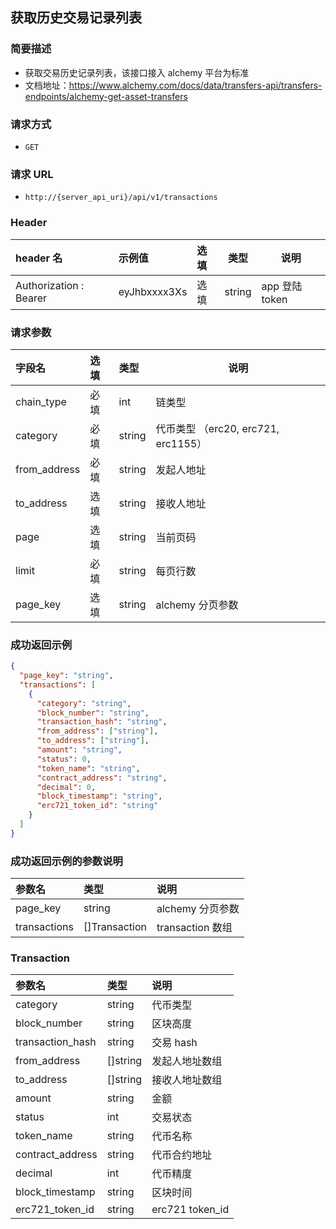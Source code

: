 ## 获取历史交易记录列表

### 简要描述

- 获取交易历史记录列表，该接口接入 alchemy 平台为标准
- 文档地址：https://www.alchemy.com/docs/data/transfers-api/transfers-endpoints/alchemy-get-asset-transfers

### 请求方式

- `GET`

### 请求 URL

- `http://{server_api_uri}/api/v1/transactions`

### Header

| header 名              | 示例值       | 选填 | 类型   | 说明           |
| :--------------------- | :----------- | :--- | ------ | -------------- |
| Authorization : Bearer | eyJhbxxxx3Xs | 选填 | string | app 登陆 token |

### 请求参数

| 字段名       | 选填 | 类型   | 说明                                |
| :----------- | :--- | :----- | ----------------------------------- |
| chain_type   | 必填 | int    | 链类型                              |
| category     | 必填 | string | 代币类型 （erc20, erc721, erc1155） |
| from_address | 必填 | string | 发起人地址                          |
| to_address   | 选填 | string | 接收人地址                          |
| page         | 选填 | string | 当前页码                            |
| limit        | 必填 | string | 每页行数                            |
| page_key     | 选填 | string | alchemy 分页参数                    |

### 成功返回示例

```json
{
  "page_key": "string",
  "transactions": [
    {
      "category": "string",
      "block_number": "string",
      "transaction_hash": "string",
      "from_address": ["string"],
      "to_address": ["string"],
      "amount": "string",
      "status": 0,
      "token_name": "string",
      "contract_address": "string",
      "decimal": 0,
      "block_timestamp": "string",
      "erc721_token_id": "string"
    }
  ]
}
```

### 成功返回示例的参数说明

| 参数名       | 类型          | 说明             |
| :----------- | :------------ | :--------------- |
| page_key     | string        | alchemy 分页参数 |
| transactions | []Transaction | transaction 数组 |

### Transaction

| 参数名           | 类型     | 说明            |
| :--------------- | :------- | :-------------- |
| category         | string   | 代币类型        |
| block_number     | string   | 区块高度        |
| transaction_hash | string   | 交易 hash       |
| from_address     | []string | 发起人地址数组  |
| to_address       | []string | 接收人地址数组  |
| amount           | string   | 金额            |
| status           | int      | 交易状态        |
| token_name       | string   | 代币名称        |
| contract_address | string   | 代币合约地址    |
| decimal          | int      | 代币精度        |
| block_timestamp  | string   | 区块时间        |
| erc721_token_id  | string   | erc721 token_id |
